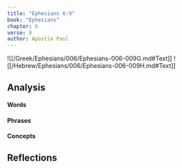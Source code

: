 ```yaml
---
title: "Ephesians 6:9"
book: "Ephesians"
chapter: 6
verse: 9
author: Apostle Paul
---
```

![[/Greek/Ephesians/006/Ephesians-006-009G.md#Text]]
![[/Hebrew/Ephesians/006/Ephesians-006-009H.md#Text]]

## Analysis

#### Words

#### Phrases

#### Concepts

## Reflections
